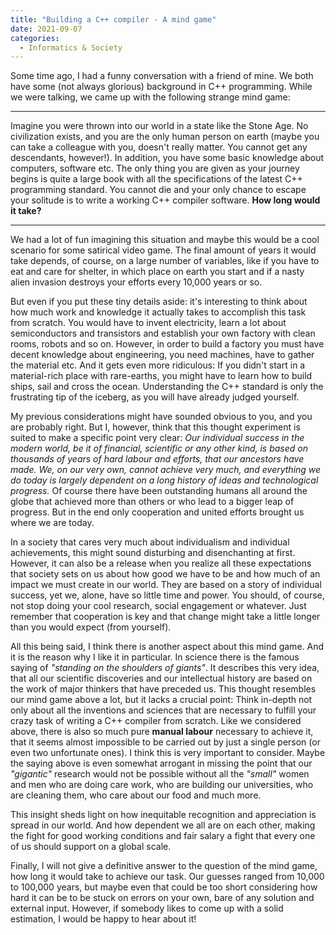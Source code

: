```yaml
---
title: "Building a C++ compiler - A mind game"
date: 2021-09-07
categories:
  - Informatics & Society
---
```


Some time ago, I had a funny conversation with a friend of mine. We both have some (not always glorious) background
in C++ programming. While we were talking, we came up with the following strange mind game:

---

Imagine you were thrown into our world in a state like the Stone Age. No civilization exists, and you are the only
human person on earth (maybe you can take a colleague with you, doesn't really matter. You cannot get any descendants,
however!). In addition, you have some basic knowledge about computers, software etc. The only thing you are given
as your journey begins is quite a large book with all the specifications of the latest C++ programming standard.
You cannot die and your only chance to escape your solitude is to write a working C++ compiler software. 
**How long would it take?**

---

We had a lot of fun imagining this situation and maybe this would be a cool scenario for some satirical video game.
The final amount of years it would take depends, of course, on a large number of variables, like if you have to eat
and care for shelter, in which place on earth you start and if a nasty alien invasion destroys your efforts every 
10,000 years or so. 

But even if you put these tiny details aside: it's interesting to think about how much work and knowledge it actually
takes to accomplish this task from scratch. You would have to invent electricity, learn a lot about semiconductors
and transistors and establish your own factory with clean rooms, robots and so on. However, in order to build a 
factory you must have decent knowledge about engineering, you need machines, have to gather the material etc. 
And it gets even more ridiculous: If you didn't start in a material-rich place with rare-earths, you might have to learn
how to build ships, sail and cross the ocean. Understanding the C++ standard is only the frustrating tip of the iceberg,
as you will have already judged yourself.

My previous considerations might have sounded obvious to you, and you are probably right. But I, however, 
think that this thought experiment is suited to make a specific point very clear: 
*Our individual success in the modern world, be it of financial, scientific or any other kind, is based on thousands
of years of hard labour and efforts, that our ancestors have made. We, on our very own, cannot achieve very much, and
everything we do today is largely dependent on a long history of ideas and technological progress.* Of course there
have been outstanding humans all around the globe that achieved more than others or who lead to a bigger leap of progress.
But in the end only cooperation and united efforts brought us where we are today.

In a society that cares very much about individualism and individual achievements, this might sound disturbing and
disenchanting at first. However, it can also be a release when you realize all these expectations that society
sets on us about how good we have to be and how much of an impact we must create in our world. They are based on
a story of individual success, yet we, alone, have so little time and power. You should, of course, not stop doing your
cool research, social engagement or whatever. Just remember that cooperation is key and that change might take a little
longer than you would expect (from yourself).

All this being said, I think there is another aspect about this mind game. And it is the reason why I like it in
particular.
In science there is the famous saying of *"standing on the shoulders of giants"*. It describes this very idea, that
all our scientific discoveries and our intellectual history are based on the work of major thinkers that have preceded
us. This thought resembles our mind game above a lot, but it lacks a crucial point: Think in-depth not
only about all the inventions and sciences that are necessary to fulfill your crazy task of writing a C++ compiler from
scratch. Like we considered above, there is also so much pure **manual labour** necessary to achieve it, 
that it seems almost impossible to be carried out by just a single person (or even two unfortunate ones). 
I think this is very important to consider. Maybe the saying above is even somewhat arrogant in missing the point
that our *"gigantic"* research would not be possible without all the *"small"* women and men who are doing care work,
who are building our universities, who are cleaning them, who care about our food and much more.

This insight sheds light on how inequitable recognition and appreciation is spread in our world. And how dependent 
we all are on each other, making the fight for good working conditions and fair salary a fight that every one of us
should support on a global scale.

Finally, I will not give a definitive answer to the question of the mind game, 
how long it would take to achieve our task. Our guesses ranged from 10,000 to 100,000 years, but maybe even that could
be too short considering how hard it can be to be stuck on errors on your own, bare of any solution and external input.
However, if somebody likes to come up with a solid estimation, I would be happy to hear about it!
